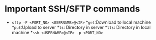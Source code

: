 # Important SSH/SFTP commands
* `sftp -P <PORT_NO> <USERNAME>@<IP>`
	*`get`:Download to local machine 
	*`put`:Upload to server
	*`ls`: Directory in server
	*`lls`: Directory in local machine
*`ssh <USERNAME>@<IP> -p <PORT_NO>`